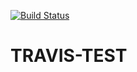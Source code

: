 [![Build Status](https://travis-ci.org/cca-company/travis-test.svg?branch=master)](https://travis-ci.org/cca-company/travis-test)

# TRAVIS-TEST